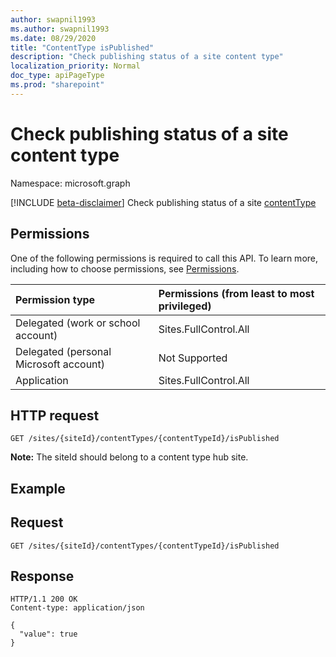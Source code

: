 ```yaml
---
author: swapnil1993
ms.author: swapnil1993
ms.date: 08/29/2020
title: "ContentType isPublished"
description: "Check publishing status of a site content type"
localization_priority: Normal
doc_type: apiPageType
ms.prod: "sharepoint"
---
```

# Check publishing status of a site content type
Namespace: microsoft.graph

[!INCLUDE [beta-disclaimer](../../includes/beta-disclaimer.md)]
Check publishing status of a site [contentType][]

## Permissions

One of the following permissions is required to call this API. To learn more, including how to choose permissions, see [Permissions](/graph/permissions-reference).

|Permission type      | Permissions (from least to most privileged)              |
|:--------------------|:---------------------------------------------------------|
|Delegated (work or school account) | Sites.FullControl.All    |
|Delegated (personal Microsoft account) | Not Supported   |
|Application | Sites.FullControl.All |

## HTTP request

<!-- { "blockType": "request" } -->

```http
GET /sites/{siteId}/contentTypes/{contentTypeId}/isPublished
```

**Note:** The siteId should belong to a content type hub site.

## Example

## Request
```http
GET /sites/{siteId}/contentTypes/{contentTypeId}/isPublished
```
## Response
<!-- { "blockType": "response", "@type": "string"} -->

```http
HTTP/1.1 200 OK
Content-type: application/json

{
  "value": true 
}
```

[contentType]: ../resources/contentType.md